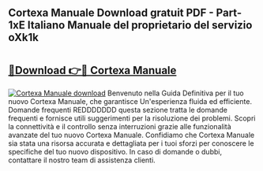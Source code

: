 ## Cortexa Manuale Download gratuit PDF - Part-1xE Italiano Manuale del proprietario del servizio oXk1k

# <h2><a href="http://dfcz6lp.blite.top/?on=Cortexa+Manuale">🔗Download 👉🔴 Cortexa Manuale</a></h2>

[![Cortexa Manuale download](https://i.imgur.com/lujVjoI.png)](http://dfcz6lp.blite.top/?on=Cortexa+Manuale)
Benvenuto nella Guida Definitiva per il tuo nuovo Cortexa Manuale, che garantisce Un'esperienza fluida ed efficiente. Domande frequenti REDDDDDDD questa sezione tratta le domande frequenti e fornisce utili suggerimenti per la risoluzione dei problemi. Scopri la connettività e il controllo senza interruzioni grazie alle funzionalità avanzate del tuo nuovo Cortexa Manuale. Confidiamo che Cortexa Manuale sia stata una risorsa accurata e dettagliata per i tuoi sforzi per conoscere le specifiche del tuo nuovo dispositivo. In caso di domande o dubbi, contattare il nostro team di assistenza clienti.
